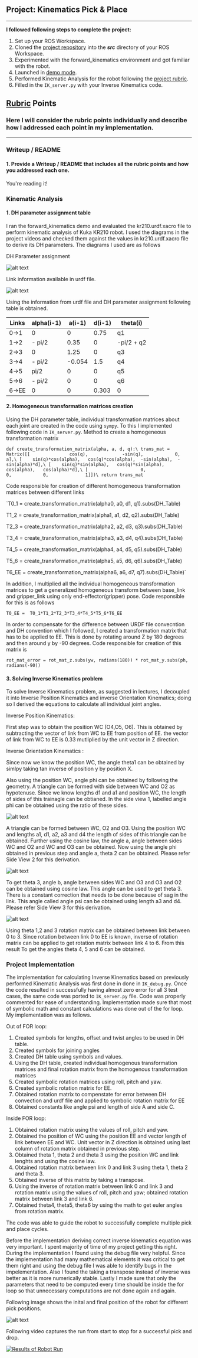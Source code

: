 ## Project: Kinematics Pick & Place

---


**I followed following steps to complete the project:**  


1. Set up your ROS Workspace.
2. Cloned the [project repository](https://github.com/udacity/RoboND-Kinematics-Project) into the ***src*** directory of your ROS Workspace.  
3. Experimented with the forward_kinematics environment and got familiar with the robot.
4. Launched in [demo mode](https://classroom.udacity.com/nanodegrees/nd209/parts/7b2fd2d7-e181-401e-977a-6158c77bf816/modules/8855de3f-2897-46c3-a805-628b5ecf045b/lessons/91d017b1-4493-4522-ad52-04a74a01094c/concepts/ae64bb91-e8c4-44c9-adbe-798e8f688193).
5. Performed Kinematic Analysis for the robot following the [project rubric](https://review.udacity.com/#!/rubrics/972/view).
6. Filled in the `IK_server.py` with your Inverse Kinematics code. 


[//]: # (Image References)

[image1]: ./Image1.JPG
[image2]: ./Image2.JPG
[image3]: ./Image3.JPG
[image4]: ./Image4.JPG
[image5]: ./Image5.JPG
[image6]: ./Image6.JPG

## [Rubric](https://review.udacity.com/#!/rubrics/972/view) Points
### Here I will consider the rubric points individually and describe how I addressed each point in my implementation.  

---
### Writeup / README

#### 1. Provide a Writeup / README that includes all the rubric points and how you addressed each one.  

You're reading it!

### Kinematic Analysis
#### 1. DH parameter assignment table

I ran the forward_kinematics demo and evaluated the kr210.urdf.xacro file to perform kinematic analysis of Kuka KR210 robot. I used the diagrams in the project videos and checked them against the values in kr210.urdf.xacro file
to derive its DH parameters. The diagrams I used are as follows

DH Parameter assignment

![alt text][image4]

Link information available in urdf file.

![alt text][image5]

Using the information from urdf file and DH parameter assignment following table is obtained.

Links | alpha(i-1) | a(i-1) | d(i-1) | theta(i)
--- | --- | --- | --- | ---
0->1 | 0 | 0 |0.75 | q1
1->2 | - pi/2 | 0.35 | 0 | -pi/2 + q2
2->3 | 0 | 1.25 | 0 | q3
3->4 |  - pi/2 | -0.054 | 1.5 | q4
4->5 | pi/2 | 0 | 0 | q5
5->6 | - pi/2 | 0 | 0 | q6
6->EE | 0 | 0 | 0.303 | 0


#### 2. Homogeneous transformation matrices creation

Using the DH parameter table, individual transformation matrices about each joint are created in the code using `sympy`. To this I implemented following code in `IK_server.py`. Method to create a homogeneous transformation matrix

`def create_transformation_matrix(alpha, a, d, q):\
	trans_mat = Matrix([[ 				cos(q),				-sin(q),			0,			    a],\
						[ 	 sin(q)*cos(alpha),	  cos(q)*cos(alpha),  -sin(alpha),	-sin(alpha)*d],\
						[ 	 sin(q)*sin(alpha),	  cos(q)*sin(alpha),   cos(alpha),	 cos(alpha)*d],\
						[ 					 0,					  0,			0,			    1]])\
	return trans_mat`
	
Code responsible for creation of different homogeneous transformation matrices between different links

`T0_1 = create_transformation_matrix(alpha0, a0, d1, q1).subs(DH_Table)

T1_2 = create_transformation_matrix(alpha1, a1, d2, q2).subs(DH_Table)

T2_3 = create_transformation_matrix(alpha2, a2, d3, q3).subs(DH_Table)

T3_4 = create_transformation_matrix(alpha3, a3, d4, q4).subs(DH_Table)

T4_5 = create_transformation_matrix(alpha4, a4, d5, q5).subs(DH_Table)

T5_6 = create_transformation_matrix(alpha5, a5, d6, q6).subs(DH_Table)

T6_EE = create_transformation_matrix(alpha6, a6, d7, q7).subs(DH_Table)`


In addition, I multiplied all the individual homogeneous transformation matrices to get a generalized homogeneous transform between base_link and gripper_link using only end-effector(gripper) pose. Code responsible for this is as follows

`T0_EE =  T0_1*T1_2*T2_3*T3_4*T4_5*T5_6*T6_EE`

In order to compensate for the difference between URDF file convecntion and DH convention which I followed, I created a transformation matrix that has to be applied to EE. This is done by rotating around Z by 180 degrees and then around y by -90 degrees.
Code responsible for creation of this matrix is 

`rot_mat_error = rot_mat_z.subs(yw, radians(180)) * rot_mat_y.subs(ph, radians(-90))`


#### 3. Solving Inverse Kinematics problem

To solve Inverse Kinematics problem, as suggested in lectures, I decoupled it into Inverse Position Kinematics and inverse Orientation Kinematics; doing so I derived the equations to calculate all individual joint angles. 

Inverse Position Kinematics:

First step was to obtain the position WC (O4,O5, O6). This is obtained by subtracting the vector of link from WC to EE from position of EE. the vector of link from WC to EE is 0.33 mutliplied by the unit vector in Z direction. 
 
Inverse Orientation Kinematics :

Since now we know the position WC, the angle theta1 can be obtained by simlpy taking tan inverse of position y by position X. 

Also using the position WC, angle phi can be obtained by following the geometry. A triangle can be formed with side between WC and O2 as hypotenuse. Since we know lengths d1 and a1 and position WC, the length of sides of this trainagle can be obtianed. In the side view 1, labelled angle phi can be obtained using the ratio of these sides.

![alt text][image1]

A triangle can be formed between WC, O2 and O3. Using the position WC and lengths a1, d1, a2, a3 and d4 the length of sides of this triangle can be obtained. Further using the cosine law, the angle a, angle between sides WC and O2 and  WC and O3 can be obtained. Now using the angle phi obtained in previous step and angle a, theta 2 can be obtained. Please 
refer Side View 2 for this derivation.

![alt text][image2]

To get theta 3, angle b, angle between sides WC and O3 and O3 and O2 can be obtained using cosine law. This angle can be used to get theta 3. There is a constant correction that needs to be done because of sag in the link. This angle called angle psi can be obtained using length a3 and d4. Please 
refer Side View 3 for this derivation.

![alt text][image3]

Using theta 1,2 and 3 rotation matrix can be obtained between link between 0 to 3. Since rotation between link 0 to EE is known, inverse of rotation matrix can be applied to get rotation matrix between link 4 to 6. From this result To get the angles theta 4, 5 and 6 can be obtained.

### Project Implementation

The implementation for calculating Inverse Kinematics based on previously performed Kinematic Analysis was first done in  done in `IK_debug.py`. Once the code resulted in successfully having almost zero error for all 3 test cases, the same code was ported to `IK_server.py` file. Code was properly commented for ease of understanding. Implementation made sure that most of symbolic math
 and constant calculations was done out of the for loop. My implementation was as follows.

Out of FOR loop:

1. Created symbols for lengths, offset and twist angles to be used in DH table.
2. Created symbols for joining angles
3. Created DH table using symbols and values.
4. Using the DH table, created individual homogenous transformation matrices and final rotation matrix from the homogenous transformation matrices
5. Created symbolic rotation matrices using roll, pitch and yaw.
6. Created symbolic rotation matrix for EE.
7. Obtained rotation matrix to compenstate for error between DH convection and urdf file and applied to symbolic rotation matrix for EE
8. Obtained constants like angle psi and length of side A and side C.

Inside FOR loop:

1. Obtained rotation matrix using the values of roll, pitch and yaw. 
2. Obtained the position of WC using the position EE and vector length of link between EE and WC. Unit vector in Z direction is obtained using last column of rotation matrix obtained in previous step.
3. Obtained theta 1, theta 2 and theta 3 using the position WC and link lenghts and using the cosine law.
4. Obtained rotation matrix between link 0 and link 3 using theta 1, theta 2 and theta 3.
5. Obtained inverse of this matrix by taking a transpose.
6. Using the inverse of rotation matrix between link 0 and link 3 and rotation matrix using the values of roll, pitch and yaw; obtained rotation matrix between link 3 and link 6.
7. Obtained theta4, theta5, theta6 by using the math to get euler angles from rotation matrix.

The code was able to guide the robot to successfully complete multiple pick and place cycles. 

Before the implementation deriving correct inverse kinematics equation was very important. I spent majority of time of my project getting this right. During the implementation I found using the debug file very helpful. 
Since the implementation had many mathematical elements it was critical to get them right and using the debug file I was able to identify bugs in the impelementation. Also I found the taking a transpose instead of inverse 
was better as it is more numerically stable. Lastly I made sure that only the parameters that need to be computed every time should be inside the for loop so that unnecessary computations are not done again and again.

Following image shows the inital and final position of the robot for different pick positions.

![alt text][image6]


Following video captures the run from start to stop for a successful pick and drop.

[![Results of Robot Run](http://img.youtube.com/vi/CzpICfFCbXw/0.jpg)](http://www.youtube.com/watch?v=CzpICfFCbXw)